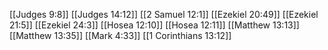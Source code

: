 [[Judges 9:8]]
[[Judges 14:12]]
[[2 Samuel 12:1]]
[[Ezekiel 20:49]]
[[Ezekiel 21:5]]
[[Ezekiel 24:3]]
[[Hosea 12:10]]
[[Hosea 12:11]]
[[Matthew 13:13]]
[[Matthew 13:35]]
[[Mark 4:33]]
[[1 Corinthians 13:12]]
